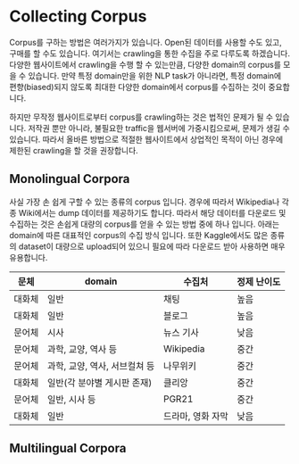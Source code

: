 # Collecting Corpus

Corpus를 구하는 방법은 여러가지가 있습니다. Open된 데이터를 사용할 수도 있고, 구매를 할 수도 있습니다. 여기서는 crawling을 통한 수집을 주로 다루도록 하겠습니다. 다양한 웹사이트에서 crawling을 수행 할 수 있는만큼, 다양한 domain의 corpus를 모을 수 있습니다. 만약 특정 domain만을 위한 NLP task가 아니라면, 특정 domain에 편향(biased)되지 않도록 최대한 다양한 domain에서 corpus를 수집하는 것이 중요합니다.

하지만 무작정 웹사이트로부터 corpus를 crawling하는 것은 법적인 문제가 될 수 있습니다. 저작권 뿐만 아니라, 불필요한 traffic을 웹서버에 가중시킴으로써, 문제가 생길 수 있습니다. 따라서 올바른 방법으로 적절한 웹사이트에서 상업적인 목적이 아닌 경우에 제한된 crawling을 할 것을 권장합니다.

## Monolingual Corpora

사실 가장 손 쉽게 구할 수 있는 종류의 corpus 입니다. 경우에 따라서 Wikipedia나 각종 Wiki에서는 dump 데이터를 제공하기도 합니다. 따라서 해당 데이터를 다운로드 및 수집하는 것은 손쉽게 대량의 corpus를 얻을 수 있는 방법 중에 하나 입니다. 아래는 domain에 따른 대표적인 corpus의 수집 방식 입니다. 또한 Kaggle에서도 많은 종류의 dataset이 대량으로 upload되어 있으니 필요에 따라 다운로드 받아 사용하면 매우 유용합니다.

|문체|domain|수집처|정제 난이도|
|-|-|-|-|
|대화체|일반|채팅|높음|
|대화체|일반|블로그|높음|
|문어체|시사|뉴스 기사|낮음|
|문어체|과학, 교양, 역사 등|Wikipedia|중간|
|문어체|과학, 교양, 역사, 서브컬쳐 등|나무위키|중간|
|대화체|일반(각 분야별 게시판 존재)|클리앙|중간|
|문어체|일반, 시사 등|PGR21|중간|
|대화체|일반|드라마, 영화 자막|낮음|

## Multilingual Corpora